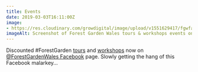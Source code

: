 ```yaml
---
title: Events
date: 2019-03-03T16:11:00Z
image: 
- https://res.cloudinary.com/growdigital/image/upload/v1551629417/fgwfacebook-190303.png
imageAlt: Screenshot of Forest Garden Wales tours & workshops events on Facebook
---
```


Discounted #ForestGarden [tours](https://www.forestgarden.wales/tour/) and [workshops](https://www.forestgarden.wales/workshop/) now on [@ForestGardenWales Facebook](https://www.facebook.com/forestgardenwales/) page. Slowly getting the hang of this Facebook malarkey…
